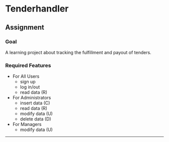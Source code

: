 # Tenderhandler

## Assignment

### Goal
A learning project about tracking the fulfillment and payout of tenders.

### Required Features
* For All Users
  * sign up
  * log in/out
  * read data (R)
* For Administrators
  * insert data (C)
  * read data (R)
  * modify data (U)
  * delete data (D)
* For Managers
  * modify data (U)
_____
